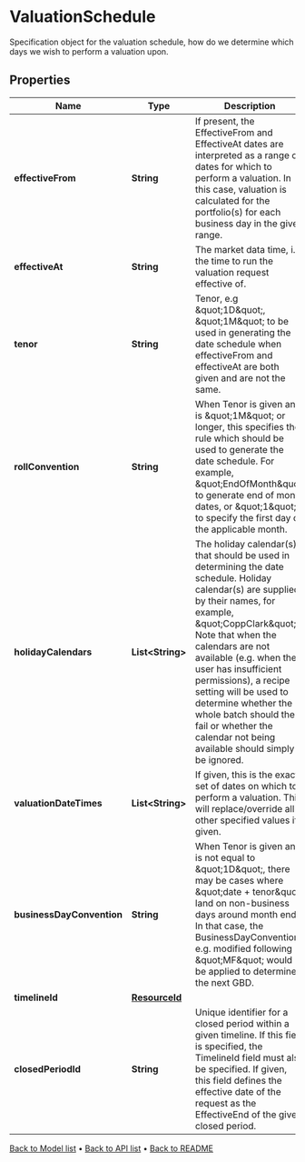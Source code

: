 

# ValuationSchedule

Specification object for the valuation schedule, how do we determine which days we wish to perform a valuation upon.

## Properties

| Name | Type | Description | Notes |
|------------ | ------------- | ------------- | -------------|
|**effectiveFrom** | **String** | If present, the EffectiveFrom and EffectiveAt dates are interpreted as a range of dates for which to perform a valuation.  In this case, valuation is calculated for the portfolio(s) for each business day in the given range. |  [optional] |
|**effectiveAt** | **String** | The market data time, i.e. the time to run the valuation request effective of. |  [optional] |
|**tenor** | **String** | Tenor, e.g \&quot;1D\&quot;, \&quot;1M\&quot; to be used in generating the date schedule when effectiveFrom and effectiveAt are both given and are not the same. |  [optional] |
|**rollConvention** | **String** | When Tenor is given and is \&quot;1M\&quot; or longer, this specifies the rule which should be used to generate the date schedule.   For example, \&quot;EndOfMonth\&quot; to generate end of month dates, or \&quot;1\&quot; to specify the first day of the applicable month. |  [optional] |
|**holidayCalendars** | **List&lt;String&gt;** | The holiday calendar(s) that should be used in determining the date schedule.  Holiday calendar(s) are supplied by their names, for example, \&quot;CoppClark\&quot;.   Note that when the calendars are not available (e.g. when the user has insufficient permissions),   a recipe setting will be used to determine whether the whole batch should then fail or whether the calendar not being available should simply be ignored. |  [optional] |
|**valuationDateTimes** | **List&lt;String&gt;** | If given, this is the exact set of dates on which to perform a valuation. This will replace/override all other specified values if given. |  [optional] |
|**businessDayConvention** | **String** | When Tenor is given and is not equal to \&quot;1D\&quot;, there may be cases where \&quot;date + tenor\&quot; land on non-business days around month end.  In that case, the BusinessDayConvention, e.g. modified following \&quot;MF\&quot; would be applied to determine the next GBD. |  [optional] |
|**timelineId** | [**ResourceId**](ResourceId.md) |  |  [optional] |
|**closedPeriodId** | **String** | Unique identifier for a closed period within a given timeline. If this field is specified, the TimelineId  field must also be specified. If given, this field defines the effective date of the request as the  EffectiveEnd of the given closed period. |  [optional] |



[Back to Model list](../README.md#documentation-for-models) &#8226; [Back to API list](../README.md#documentation-for-api-endpoints) &#8226; [Back to README](../README.md)


